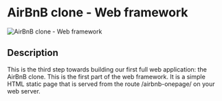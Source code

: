 # AirBnB clone - Web framework

![AirBnB clone - Web framework](https://s3.amazonaws.com/intranet-projects-files/concepts/74/hbnb_step3.png)


## Description
This is the third step towards building our first full web application: the AirBnB clone. This is the first part of the web framework. It is a simple HTML static page that is served from the route /airbnb-onepage/ on your web server.
